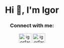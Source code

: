<h1 align="center">Hi 👋, I'm Igor</h1>
<h3 align="center">Connect with me:</h3>
<p align="center">
<a href="https://twitter.com/igorfarau" target="blank"><img align="center" src="https://raw.githubusercontent.com/rahuldkjain/github-profile-readme-generator/master/src/images/icons/Social/twitter.svg" alt="igorfarau" height="30" width="40" /></a>
<a href="https://instagram.com/igorfarau" target="blank"><img align="center" src="https://raw.githubusercontent.com/rahuldkjain/github-profile-readme-generator/master/src/images/icons/Social/instagram.svg" alt="igorfarau" height="30" width="40" /></a>
</p>


<!---
igorfarau/igorfarau is a ✨ special ✨ repository because its `README.md` (this file) appears on your GitHub profile.
You can click the Preview link to take a look at your changes.
--->

